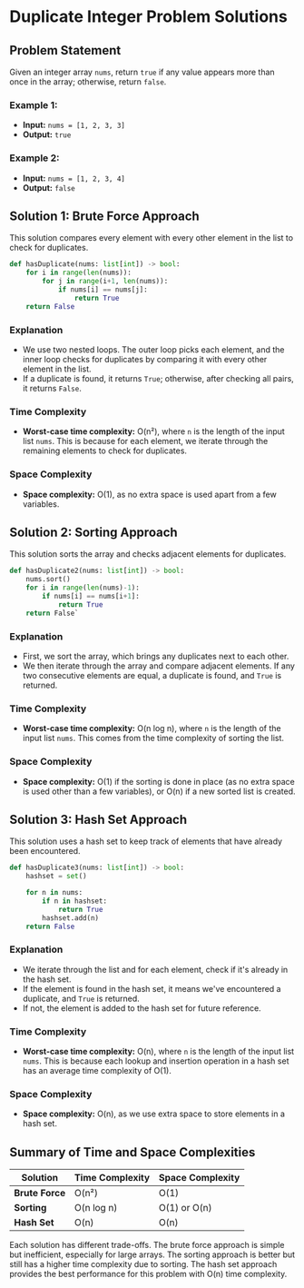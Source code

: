 # Duplicate Integer Problem Solutions

## Problem Statement

Given an integer array `nums`, return `true` if any value appears more than once in the array; otherwise, return `false`.

### Example 1:

- **Input:** `nums = [1, 2, 3, 3]`
- **Output:** `true`

### Example 2:

- **Input:** `nums = [1, 2, 3, 4]`
- **Output:** `false`

## Solution 1: Brute Force Approach

This solution compares every element with every other element in the list to check for duplicates.

```python
def hasDuplicate(nums: list[int]) -> bool:
    for i in range(len(nums)):
        for j in range(i+1, len(nums)):
            if nums[i] == nums[j]:
                return True
    return False
```

### Explanation

- We use two nested loops. The outer loop picks each element, and the inner loop checks for duplicates by comparing it with every other element in the list.
- If a duplicate is found, it returns `True`; otherwise, after checking all pairs, it returns `False`.

### Time Complexity

- **Worst-case time complexity:** O(n²), where `n` is the length of the input list `nums`. This is because for each element, we iterate through the remaining elements to check for duplicates.

### Space Complexity

- **Space complexity:** O(1), as no extra space is used apart from a few variables.

## Solution 2: Sorting Approach

This solution sorts the array and checks adjacent elements for duplicates.

```python
def hasDuplicate2(nums: list[int]) -> bool:
    nums.sort()
    for i in range(len(nums)-1):
        if nums[i] == nums[i+1]:
            return True
    return False`
```

### Explanation

- First, we sort the array, which brings any duplicates next to each other.
- We then iterate through the array and compare adjacent elements. If any two consecutive elements are equal, a duplicate is found, and `True` is returned.

### Time Complexity

- **Worst-case time complexity:** O(n log n), where `n` is the length of the input list `nums`. This comes from the time complexity of sorting the list.

### Space Complexity

- **Space complexity:** O(1) if the sorting is done in place (as no extra space is used other than a few variables), or O(n) if a new sorted list is created.

## Solution 3: Hash Set Approach

This solution uses a hash set to keep track of elements that have already been encountered.

```python
def hasDuplicate3(nums: list[int]) -> bool:
    hashset = set()

    for n in nums:
        if n in hashset:
            return True
        hashset.add(n)
    return False
```

### Explanation

- We iterate through the list and for each element, check if it's already in the hash set.
- If the element is found in the hash set, it means we've encountered a duplicate, and `True` is returned.
- If not, the element is added to the hash set for future reference.

### Time Complexity

- **Worst-case time complexity:** O(n), where `n` is the length of the input list `nums`. This is because each lookup and insertion operation in a hash set has an average time complexity of O(1).

### Space Complexity

- **Space complexity:** O(n), as we use extra space to store elements in a hash set.

## Summary of Time and Space Complexities

| Solution        | Time Complexity | Space Complexity |
| --------------- | --------------- | ---------------- |
| **Brute Force** | O(n²)           | O(1)             |
| **Sorting**     | O(n log n)      | O(1) or O(n)     |
| **Hash Set**    | O(n)            | O(n)             |

Each solution has different trade-offs. The brute force approach is simple but inefficient, especially for large arrays. The sorting approach is better but still has a higher time complexity due to sorting. The hash set approach provides the best performance for this problem with O(n) time complexity.

